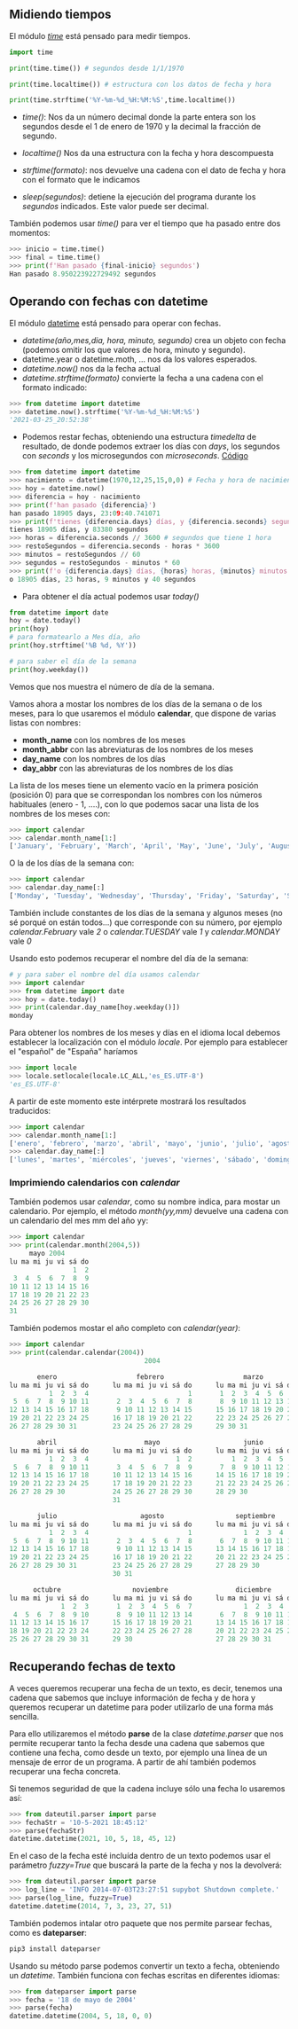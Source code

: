 ## Midiendo tiempos

El módulo *[time](https://docs.python.org/3/library/time.html)* está pensado para medir tiempos. 

```python
import time

print(time.time()) # segundos desde 1/1/1970

print(time.localtime()) # estructura con los datos de fecha y hora 

print(time.strftime('%Y-%m-%d_%H:%M:%S',time.localtime())
```
* *time()*: Nos da un número decimal donde la parte entera son los segundos desde el 1 de enero de 1970 y la decimal la fracción de segundo.

* *localtime()* Nos da una estructura con la fecha y hora descompuesta

* *strftime(formato)*: nos devuelve una cadena con el dato de fecha y hora con el formato que le indicamos

* *sleep(segundos)*: detiene la ejecución del programa durante los *segundos* indicados. Este valor puede ser decimal.

También podemos usar *time()* para ver el tiempo que ha pasado entre dos momentos:

```python
>>> inicio = time.time()
>>> final = time.time()
>>> print(f'Han pasado {final-inicio} segundos')
Han pasado 8.950223922729492 segundos
```

## Operando con fechas con datetime

El módulo [datetime](https://docs.python.org/3/library/datetime.html) está pensado para operar con fechas.

* *datetime(año,mes,dia, hora, minuto, segundo)* crea un objeto con fecha (podemos omitir los que valores de hora, minuto y segundo).
* datetime.year o datetime.moth, ... nos da los valores esperados.
* *datetime.now()* nos da la fecha actual
* *datetime.strftime(formato)* convierte la fecha a una cadena con el formato indicado:
```python
>>> from datetime import datetime
>>> datetime.now().strftime('%Y-%m-%d_%H:%M:%S')
'2021-03-25_20:52:38'
```

* Podemos restar fechas, obteniendo una estructura *timedelta* de resultado, de donde podemos extraer los días con *days*, los segundos con *seconds* y los microsegundos con *microseconds*. [Código](https://raw.githubusercontent.com/javacasm/CursoPython/master/codigo/10.1.7.diferencias_datetime.py)

```python
>>> from datetime import datetime
>>> nacimiento = datetime(1970,12,25,15,0,0) # Fecha y hora de nacimiento
>>> hoy = datetime.now()
>>> diferencia = hoy - nacimiento
>>> print(f'han pasado {diferencia}')
han pasado 18905 days, 23:09:40.741071
>>> print(f'tienes {diferencia.days} días, y {diferencia.seconds} segundos')
tienes 18905 días, y 83380 segundos
>>> horas = diferencia.seconds // 3600 # segundos que tiene 1 hora
>>> restoSegundos = diferencia.seconds - horas * 3600
>>> minutos = restoSegundos // 60
>>> segundos = restoSegundos - minutos * 60
>>> print(f'o {diferencia.days} días, {horas} horas, {minutos} minutos y {segundos} segundos')
o 18905 días, 23 horas, 9 minutos y 40 segundos

```

* Para obtener el día actual podemos usar *today()*

```python
from datetime import date
hoy = date.today()
print(hoy)
# para formatearlo a Mes día, año
print(hoy.strftime('%B %d, %Y'))

# para saber el día de la semana
print(hoy.weekday())
```
Vemos que nos muestra el número de día de la semana.

Vamos ahora a mostar los nombres de los días de la semana o de los meses, para lo que usaremos el módulo **calendar**, que dispone de varias listas con nombres:

* **month_name** con los nombres de los meses
* **month_abbr** con las abreviaturas de los nombres de los meses
* **day_name** con los nombres de los días
* **day_abbr** con las abreviaturas de los nombres de los días

La lista de los meses tiene un elemento vacío en la primera posición (posición 0) para que se correspondan los nombres con los números habituales (enero - 1, ....), con lo que podemos sacar una lista de los nombres de los meses con: 

```python
>>> import calendar
>>> calendar.month_name[1:]
['January', 'February', 'March', 'April', 'May', 'June', 'July', 'August', 'September', 'October', 'November', 'December']
```

O la de los días de la semana con:

```python
>>> import calendar
>>> calendar.day_name[:]
['Monday', 'Tuesday', 'Wednesday', 'Thursday', 'Friday', 'Saturday', 'Sunday']
```
También include constantes de los días de la semana y algunos meses (no sé porqué on están todos...) que corresponde con su número, por ejemplo *calendar.February* vale *2* o *calendar.TUESDAY* vale *1* y *calendar.MONDAY* vale *0* 

Usando esto podemos recuperar el nombre del día de la semana:

```python
# y para saber el nombre del día usamos calendar
>>> import calendar
>>> from datetime import date
>>> hoy = date.today()
>>> print(calendar.day_name[hoy.weekday()])
monday
```

Para obtener los nombres de los meses y días en el idioma local debemos establecer la localización con el módulo *locale*. Por ejemplo para establecer el "español" de "España" haríamos

```python
>>> import locale
>>> locale.setlocale(locale.LC_ALL,'es_ES.UTF-8')
'es_ES.UTF-8'
```
A partir de este momento este intérprete mostrará los resultados traducidos:

```python
>>> import calendar
>>> calendar.month_name[1:]
['enero', 'febrero', 'marzo', 'abril', 'mayo', 'junio', 'julio', 'agosto', 'septiembre', 'octubre', 'noviembre', 'diciembre']
>>> calendar.day_name[:]
['lunes', 'martes', 'miércoles', 'jueves', 'viernes', 'sábado', 'domingo']
```



### Imprimiendo calendarios con *calendar*

También podemos usar *calendar*, como su nombre indica, para mostar un calendario. Por ejemplo, el método *month(yy,mm)* devuelve una cadena con un calendario del mes mm del año yy:

```python
>>> import calendar
>>> print(calendar.month(2004,5))
     mayo 2004
lu ma mi ju vi sá do
                1  2
 3  4  5  6  7  8  9
10 11 12 13 14 15 16
17 18 19 20 21 22 23
24 25 26 27 28 29 30
31
```

También podemos mostar el año completo con *calendar(year)*:

```python
>>> import calendar
>>> print(calendar.calendar(2004))
                                  2004

       enero                    febrero                    marzo
lu ma mi ju vi sá do      lu ma mi ju vi sá do      lu ma mi ju vi sá do
          1  2  3  4                         1       1  2  3  4  5  6  7
 5  6  7  8  9 10 11       2  3  4  5  6  7  8       8  9 10 11 12 13 14
12 13 14 15 16 17 18       9 10 11 12 13 14 15      15 16 17 18 19 20 21
19 20 21 22 23 24 25      16 17 18 19 20 21 22      22 23 24 25 26 27 28
26 27 28 29 30 31         23 24 25 26 27 28 29      29 30 31

       abril                      mayo                     junio
lu ma mi ju vi sá do      lu ma mi ju vi sá do      lu ma mi ju vi sá do
          1  2  3  4                      1  2          1  2  3  4  5  6
 5  6  7  8  9 10 11       3  4  5  6  7  8  9       7  8  9 10 11 12 13
12 13 14 15 16 17 18      10 11 12 13 14 15 16      14 15 16 17 18 19 20
19 20 21 22 23 24 25      17 18 19 20 21 22 23      21 22 23 24 25 26 27
26 27 28 29 30            24 25 26 27 28 29 30      28 29 30
                          31

       julio                     agosto                  septiembre
lu ma mi ju vi sá do      lu ma mi ju vi sá do      lu ma mi ju vi sá do
          1  2  3  4                         1             1  2  3  4  5
 5  6  7  8  9 10 11       2  3  4  5  6  7  8       6  7  8  9 10 11 12
12 13 14 15 16 17 18       9 10 11 12 13 14 15      13 14 15 16 17 18 19
19 20 21 22 23 24 25      16 17 18 19 20 21 22      20 21 22 23 24 25 26
26 27 28 29 30 31         23 24 25 26 27 28 29      27 28 29 30
                          30 31

      octubre                  noviembre                 diciembre
lu ma mi ju vi sá do      lu ma mi ju vi sá do      lu ma mi ju vi sá do
             1  2  3       1  2  3  4  5  6  7             1  2  3  4  5
 4  5  6  7  8  9 10       8  9 10 11 12 13 14       6  7  8  9 10 11 12
11 12 13 14 15 16 17      15 16 17 18 19 20 21      13 14 15 16 17 18 19
18 19 20 21 22 23 24      22 23 24 25 26 27 28      20 21 22 23 24 25 26
25 26 27 28 29 30 31      29 30                     27 28 29 30 31

```


## Recuperando fechas de texto

A veces queremos recuperar una fecha de un texto, es decir, tenemos una cadena que sabemos que incluye información de fecha y de hora y queremos recuperar un datetime para poder utilizarlo de una forma más sencilla.

Para ello utilizaremos el método **parse** de la clase *datetime.parser* que nos permite recuperar tanto la fecha desde una cadena que sabemos que contiene una fecha, como desde un texto, por ejemplo una línea de un mensaje de error de un programa. A partir de ahí también podemos recuperar una fecha concreta.

Si tenemos seguridad de que la cadena incluye sólo una fecha lo usaremos así:

```python
>>> from dateutil.parser import parse
>>> fechaStr = '10-5-2021 18:45:12'
>>> parse(fechaStr)
datetime.datetime(2021, 10, 5, 18, 45, 12)
```

En el caso de la fecha esté incluída dentro de un texto podemos usar el parámetro *fuzzy=True* que buscará la parte de la fecha y nos la devolverá:

```python
>>> from dateutil.parser import parse
>>> log_line = 'INFO 2014-07-03T23:27:51 supybot Shutdown complete.'
>>> parse(log_line, fuzzy=True)
datetime.datetime(2014, 7, 3, 23, 27, 51)
```

También podemos intalar otro paquete que nos permite parsear fechas, como es **dateparser**:

```sh
pip3 install dateparser
```

Usando su método parse podemos convertir un texto a fecha, obteniendo un *datetime*. También funciona con fechas escritas en diferentes idiomas:

```python
>>> from dateparser import parse
>>> fecha = '18 de mayo de 2004'
>>> parse(fecha)
datetime.datetime(2004, 5, 18, 0, 0)
```

